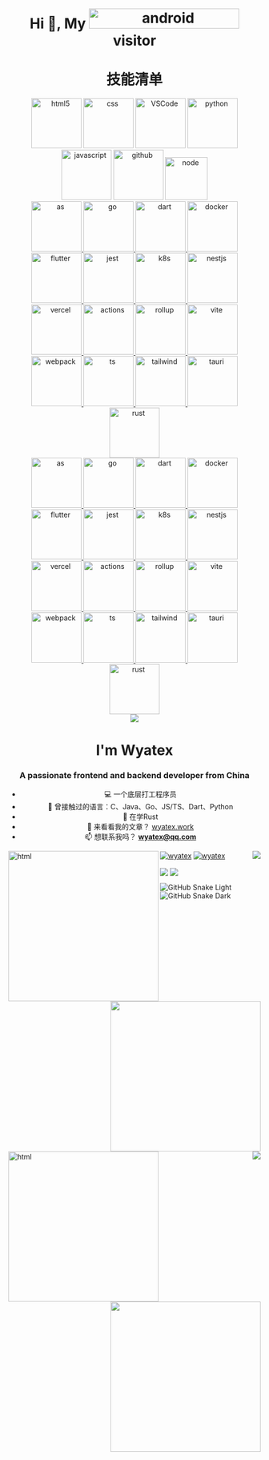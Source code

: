 <h1 align="center">Hi 👋, My <img src="https://profile-counter.glitch.me/Wyatex/count.svg" alt="android" width="300" height="40"/> visitor </h1>

<h1 align="center">技能清单</h1>

<!-- Gif -->
<div align="center">
  <img alt="html5" src="https://media.giphy.com/media/XAxylRMCdpbEWUAvr8/giphy.gif" width="100" title="html">
  <img alt="css" src="https://media.giphy.com/media/fsEaZldNC8A1PJ3mwp/giphy.gif" width="100" title="css">
  <img alt="VSCode" src="https://i.giphy.com/media/IdyAQJVN2kVPNUrojM/200.webp" width="100" title="vscode">
  <img alt="python" src="https://i.giphy.com/media/LMt9638dO8dftAjtco/200.webp" width="100" title="python">
  <img alt="javascript" src="https://media3.giphy.com/media/ln7z2eWriiQAllfVcn/200w.webp" width="100" title="javascript">
  <img alt="github" src="https://i.giphy.com/media/KzJkzjggfGN5Py6nkT/200.webp" width="100" title="github">
  <img alt="node" src="https://media.giphy.com/media/kdFc8fubgS31b8DsVu/giphy.gif" width="85" title="node">
</div>

<a href="#gh-light-mode-only">
  <div align="center">
    <img alt="as" src="https://api.iconify.design/skill-icons:androidstudio-light.svg" width="100" title="AndroidStudio">
    <img alt="go" src="https://api.iconify.design/skill-icons:golang.svg" width="100" title="Go">
    <img alt="dart" src="https://api.iconify.design/skill-icons:dart-light.svg" width="100" title="Dart">
    <img alt="docker" src="https://api.iconify.design/skill-icons:docker.svg" width="100" title="Docker">
    <img alt="flutter" src="https://api.iconify.design/skill-icons:flutter-light.svg" width="100" title="Flutter">
    <img alt="jest" src="https://api.iconify.design/skill-icons:jest.svg" width="100" title="Jest">
    <img alt="k8s" src="https://api.iconify.design/skill-icons:kubernetes.svg" width="100" title="Kubernetes">
    <img alt="nestjs" src="https://api.iconify.design/skill-icons:nestjs-light.svg" width="100" title="NestJS">
    <img alt="vercel" src="https://api.iconify.design/skill-icons:vercel-light.svg" width="100" title="Vercel">
    <img alt="actions" src="https://api.iconify.design/skill-icons:githubactions-light.svg" width="100" title="GithubActions">
    <img alt="rollup" src="https://api.iconify.design/skill-icons:rollupjs-light.svg" width="100" title="Rollup">
    <img alt="vite" src="https://api.iconify.design/skill-icons:vite-light.svg" width="100" title="Vite">
    <img alt="webpack" src="https://api.iconify.design/skill-icons:webpack-light.svg" width="100" title="Webpack">
    <img alt="ts" src="https://api.iconify.design/skill-icons:typescript.svg" width="100" title="Typescript">
    <img alt="tailwind" src="https://api.iconify.design/skill-icons:tailwindcss-light.svg" width="100" title="Tailwind">
    <img alt="tauri" src="https://api.iconify.design/skill-icons:tauri-light.svg" width="100" title="Tauri">
    <img alt="rust" src="https://api.iconify.design/skill-icons:rust.svg" width="100" title="Rust">
  </div>
</a>

<a href="#gh-dark-mode-only">
  <div align="center">
    <img alt="as" src="https://api.iconify.design/skill-icons:androidstudio-dark.svg" width="100" title="AndroidStudio">
    <img alt="go" src="https://api.iconify.design/skill-icons:golang.svg" width="100" title="Go">
    <img alt="dart" src="https://api.iconify.design/skill-icons:dart-dark.svg" width="100" title="Dart">
    <img alt="docker" src="https://api.iconify.design/skill-icons:docker.svg" width="100" title="Docker">
    <img alt="flutter" src="https://api.iconify.design/skill-icons:flutter-dark.svg" width="100" title="Flutter">
    <img alt="jest" src="https://api.iconify.design/skill-icons:jest.svg" width="100" title="Jest">
    <img alt="k8s" src="https://api.iconify.design/skill-icons:kubernetes.svg" width="100" title="Kubernetes">
    <img alt="nestjs" src="https://api.iconify.design/skill-icons:nestjs-dark.svg" width="100" title="NestJS">
    <img alt="vercel" src="https://api.iconify.design/skill-icons:vercel-dark.svg" width="100" title="Vercel">
    <img alt="actions" src="https://api.iconify.design/skill-icons:githubactions-dark.svg" width="100" title="GithubActions">
    <img alt="rollup" src="https://api.iconify.design/skill-icons:rollupjs-dark.svg" width="100" title="Rollup">
    <img alt="vite" src="https://api.iconify.design/skill-icons:vite-dark.svg" width="100" title="Vite">
    <img alt="webpack" src="https://api.iconify.design/skill-icons:webpack-dark.svg" width="100" title="Webpack">
    <img alt="ts" src="https://api.iconify.design/skill-icons:typescript.svg" width="100" title="Typescript">
    <img alt="tailwind" src="https://api.iconify.design/skill-icons:tailwindcss-dark.svg" width="100" title="Tailwind">
    <img alt="tauri" src="https://api.iconify.design/skill-icons:tauri-dark.svg" width="100" title="Tauri">
    <img alt="rust" src="https://api.iconify.design/skill-icons:rust.svg" width="100" title="Rust">
  </div>
</a>

<!-- just img -->
<div align="center"><img src="https://cdn.jsdelivr.net/gh/sun0225SUN/photos/images/202110311924844.png" /></div>

<h1 align="center">I'm Wyatex</h1>
<h3 align="center">A passionate frontend and backend developer from China</h3>

<div align="center">
 
- 💻 一个底层打工程序员
- 🎨 曾接触过的语言：C、Java、Go、JS/TS、Dart、Python
- 📖 在学Rust
- 📝 来看看我的文章？ [wyatex.work](https://wyatex.online)
- 📫 想联系我吗？ **wyatex@qq.com**

</div>

<a href="#gh-light-mode-only">
  <img align="left" src="https://github-readme-stats.wyatex.online/api/top-langs?username=wyatex" width="300" title="html">
  <img align="right" src="https://github-readme-stats.vercel.app/api?username=Wyatex&show_icons=true&count_private=true"/>
  <img align="right" src="https://quotes-github-readme.vercel.app/api" width="300">
</a>

<a href="#gh-dark-mode-only">
  <img align="left" src="https://github-readme-stats.wyatex.online/api/top-langs?username=wyatex&theme=algolia&hide_border=true" width="300" title="html">
  <img align="right" src="https://github-readme-stats.vercel.app/api?username=Wyatex&show_icons=true&count_private=true&theme=algolia&hide_border=true"/>
  <img align="right" src="https://quotes-github-readme.vercel.app/api?&theme=algolia" width="300">
</a>

<a href="#gh-light-mode-only"><img align="center" src="https://github-readme-streak-stats.herokuapp.com/?user=wyatex" alt="wyatex" /></a>
<a href="#gh-dark-mode-only"><img align="center" src="https://github-readme-streak-stats.herokuapp.com/?user=wyatex&theme=algolia&hide_border=true" alt="wyatex" /></a>

<!-- GitHub奖杯🏆 -->
<a href="#gh-light-mode-only"><img align="center" src="https://github-profile-trophy.vercel.app/?username=wyatex&row=1&column=6&no-bg=true" /></a>
<a href="#gh-dark-mode-only"><img align="center" src="https://github-profile-trophy.vercel.app/?username=wyatex&theme=algolia&row=1&column=6&no-frame=true" /></a>
<br>

![GitHub Snake Light](https://raw.githubusercontent.com/Wyatex/Wyatex/output/github-contribution-grid-snake.svg#gh-light-mode-only)
![GitHub Snake Dark](https://raw.githubusercontent.com/Wyatex/Wyatex/output/github-contribution-grid-snake-dark.svg#gh-dark-mode-only)
